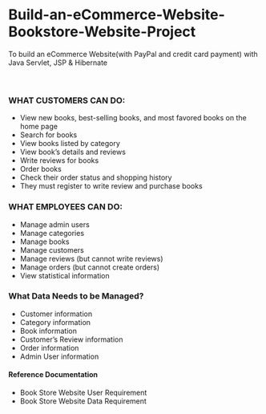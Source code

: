# Build-an-eCommerce-Website-Bookstore-Website-Project
To build an eCommerce Website(with PayPal and credit card payment) with Java Servlet, JSP &amp; Hibernate
<br/><br/><br/>

### WHAT CUSTOMERS CAN DO: ###
+ View new books, best-selling books, and most favored books on the home page
+ Search for books
+ View books listed by category
+ View book’s details and reviews
+ Write reviews for books
+ Order books
+ Check their order status and shopping history
+ They must register to write review and purchase books

### WHAT EMPLOYEES CAN DO: ###
+ Manage admin users
+ Manage categories
+ Manage books
+ Manage customers
+ Manage reviews (but cannot write reviews)
+ Manage orders (but cannot create orders)
+ View statistical information

### What Data Needs to be Managed? ###
+ Customer information
+ Category information
+ Book information
+ Customer’s Review information
+ Order information
+ Admin User information

#### Reference Documentation ####
+ Book Store Website User Requirement
+ Book Store Website Data Requirement

